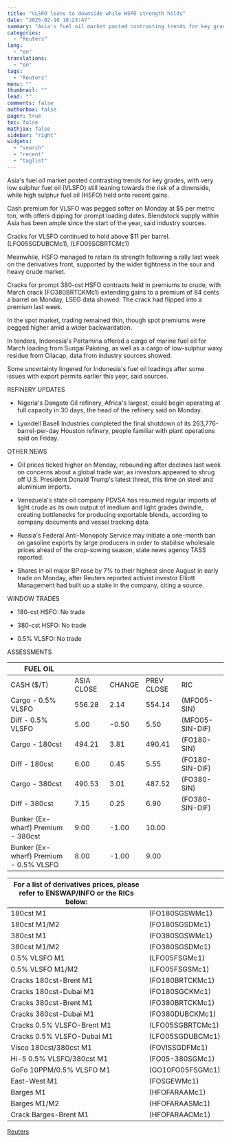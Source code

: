 ```yaml
---
title: "VLSFO leans to downside while HSFO strength holds"
date: "2025-02-10 18:23:47"
summary: "Asia's fuel oil market posted contrasting trends for key grades, with very low sulphur fuel oil (VLSFO) still leaning towards the risk of a downside, while high sulphur fuel oil (HSFO) held onto recent gains. Cash premium for VLSFO was pegged softer on Monday at $5 per metric ton, with..."
categories:
  - "Reuters"
lang:
  - "en"
translations:
  - "en"
tags:
  - "Reuters"
menu: ""
thumbnail: ""
lead: ""
comments: false
authorbox: false
pager: true
toc: false
mathjax: false
sidebar: "right"
widgets:
  - "search"
  - "recent"
  - "taglist"
---
```


Asia's fuel oil market posted contrasting trends for key grades, with very low sulphur fuel oil (VLSFO) still leaning towards the risk of a downside, while high sulphur fuel oil (HSFO) held onto recent gains.

Cash premium for VLSFO was pegged softer on Monday at $5 per metric ton, with offers dipping for prompt loading dates. Blendstock supply within Asia has been ample since the start of the year, said industry sources.

Cracks for VLSFO continued to hold above $11 per barrel. (LFO05SGDUBCMc1), (LFO05SGBRTCMc1)

Meanwhile, HSFO managed to retain its strength following a rally last week on the derivatives front, supported by the wider tightness in the sour and heavy crude market.

Cracks for prompt 380-cst HSFO contracts held in premiums to crude, with March crack (FO380BRTCKMc1) extending gains to a premium of 84 cents a barrel on Monday, LSEG data showed. The crack had flipped into a premium last week.

In the spot market, trading remained thin, though spot premiums were pegged higher amid a wider backwardation.

In tenders, Indonesia's Pertamina offered a cargo of marine fuel oil for March loading from Sungai Pakning, as well as a cargo of low-sulphur waxy residue from Cilacap, data from industry sources showed.

Some uncertainty lingered for Indonesia's fuel oil loadings after some issues with export permits earlier this year, said sources.

REFINERY UPDATES

- Nigeria's Dangote Oil refinery, Africa's largest, could begin operating at full capacity in 30 days, the head of the refinery said on Monday.

- Lyondell Basell Industries completed the final shutdown of its 263,776-barrel-per-day Houston refinery, people familiar with plant operations said on Friday.

OTHER NEWS

- Oil prices ticked higher on Monday, rebounding after declines last week on concerns about a global trade war, as investors appeared to shrug off U.S. President Donald Trump's latest threat, this time on steel and aluminium imports.

- Venezuela's state oil company PDVSA has resumed regular imports of light crude as its own output of medium and light grades dwindle, creating bottlenecks for producing exportable blends, according to company documents and vessel tracking data.

- Russia's Federal Anti-Monopoly Service may initiate a one-month ban on gasoline exports by large producers in order to stabilise wholesale prices ahead of the crop-sowing season, state news agency TASS reported.

- Shares in oil major BP rose by 7% to their highest since August in early trade on Monday, after Reuters reported activist investor Elliott Management had built up a stake in the company, citing a source.

WINDOW TRADES

- 180-cst HSFO: No trade

- 380-cst HSFO: No trade

- 0.5% VLSFO: No trade

ASSESSMENTS

| FUEL OIL |  |  |  |  |
| --- | --- | --- | --- | --- |
| CASH ($/T) | ASIA CLOSE | CHANGE | PREV CLOSE | RIC |
| Cargo - 0.5% VLSFO | 556.28 | 2.14 | 554.14 | (MFO05-SIN) |
| Diff - 0.5% VLSFO | 5.00 | -0.50 | 5.50 | (MFO05-SIN-DIF) |
| Cargo - 180cst | 494.21 | 3.81 | 490.41 | (FO180-SIN) |
| Diff - 180cst | 6.00 | 0.45 | 5.55 | (FO180-SIN-DIF) |
| Cargo - 380cst | 490.53 | 3.01 | 487.52 | (FO380-SIN) |
| Diff - 380cst | 7.15 | 0.25 | 6.90 | (FO380-SIN-DIF) |
| Bunker (Ex-wharf) Premium - 380cst | 9.00 | -1.00 | 10.00 |  |
| Bunker (Ex-wharf) Premium - 0.5% VLSFO | 8.00 | -1.00 | 9.00 |  |

| For a list of derivatives prices, please refer to ENSWAP/INFO or the RICs below: | |
| --- | --- |
| 180cst M1 | (FO180SGSWMc1) |
| 180cst M1/M2 | (FO180SGSDMc1) |
| 380cst M1 | (FO380SGSWMc1) |
| 380cst M1/M2 | (FO380SGSDMc1) |
| 0.5% VLSFO M1 | (LFO05FSGMc1) |
| 0.5% VLSFO M1/M2 | (LFO05FSGSMc1) |
| Cracks 180cst-Brent M1 | (FO180BRTCKMc1) |
| Cracks 180cst-Dubai M1 | (FO180SGCKMc1) |
| Cracks 380cst-Brent M1 | (FO380BRTCKMc1) |
| Cracks 380cst-Dubai M1 | (FO380DUBCKMc1) |
| Cracks 0.5% VLSFO-Brent M1 | (LFO05SGBRTCMc1) |
| Cracks 0.5% VLSFO-Dubai M1 | (LFO05SGDUBCMc1) |
| Visco 180cst/380cst M1 | (FOVISSGDFMc1) |
| Hi-5 0.5% VLSFO/380cst M1 | (FO05-380SGMc1) |
| GoFo 10PPM/0.5% VLSFO M1 | (GO10FO05FSGMc1) |
| East-West M1 | (FOSGEWMc1) |
| Barges M1 | (HFOFARAAMc1) |
| Barges M1/M2 | (HFOFARAASMc1) |
| Crack Barges-Brent M1 | (HFOFARAACMc1) |

[Reuters](https://www.tradingview.com/news/reuters.com,2025:newsml_L4N3P10QY:0-vlsfo-leans-to-downside-while-hsfo-strength-holds/)
